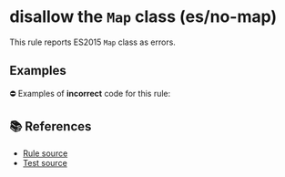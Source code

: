 # disallow the `Map` class (es/no-map)

This rule reports ES2015 `Map` class as errors.

## Examples

⛔ Examples of **incorrect** code for this rule:

<eslint-playground type="bad" code="/*eslint es/no-map: error */
let map = new Map()
" />

## 📚 References

- [Rule source](https://github.com/mysticatea/eslint-plugin-es/blob/v1.2.0/lib/rules/no-map.js)
- [Test source](https://github.com/mysticatea/eslint-plugin-es/blob/v1.2.0/tests/lib/rules/no-map.js)
